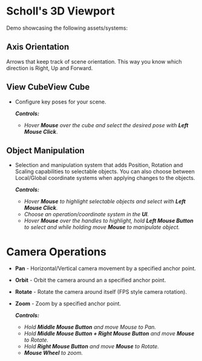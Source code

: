 # Scholl's 3D Viewport
Demo  showcasing the following assets/systems:

## Axis Orientation
Arrows that keep track of scene orientation.  This way you know which direction is Right, Up and Forward.

## View CubeView Cube
- Configure key poses for your scene.

  ***Controls:***
    - *Hover **Mouse** over the cube and select the desired pose with **Left Mouse Click***.

## Object Manipulation
- Selection and manipulation system that adds Position, Rotation and Scaling capabilities to selectable objects. You can also choose between Local/Global coordinate systems when applying changes to the objects.

  ***Controls:***
    - *Hover **Mouse** to highlight selectable objects and select with **Left Mouse Click**.*
    - *Choose an operation/coordinate system in the **UI**.*
    - *Hover **Mouse** over the handles to highlight, hold **Left Mouse Button** to select  and while holding move **Mouse** to manipulate object.*

# Camera Operations
- **Pan** - Horizontal/Vertical camera movement by a specified anchor point.
- **Orbit** - Orbit the camera around an a specified  anchor point.
- **Rotate** - Rotate the camera around itself (FPS style camera rotation).
- **Zoom** - Zoom by a specified anchor point.

  ***Controls:***
    - *Hold **Middle Mouse Button** and move Mouse to Pan.*
    - *Hold **Middle Mouse Button + Right Mouse Button** and move **Mouse** to Rotate.*
    - *Hold **Right Mouse Button** and move **Mouse** to Rotate.*
    - ***Mouse Wheel** to zoom.*
